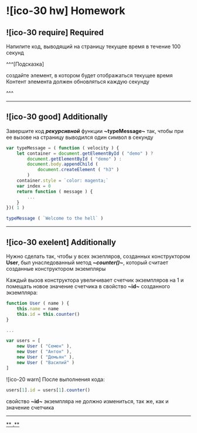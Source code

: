 # ![ico-30 hw] Homework

## ![ico-30 require] Required

Напилите код, выводящий на страницу текущее время в течение 100 секунд

^^^[Подсказка]

создайте элемент, в котором будет отображаться текущее время
Контент элемента должен обновляться каждую секунду

^^^

___________________

## ![ico-30 good] Additionally

Завершите код **_рекурсивной_** функции **~typeMessage~** так, чтобы при ее вызове на страницу выводился один символ в секунду

~~~javascript
var typeMessage = ( function ( velocity ) {
    let container = document.getElementById ( "demo" ) ?
        document.getElementById ( "demo" ) :
        document.body.appendChild (
            document.createElement ( "h3" )
        )
    container.style = `color: magenta;`
    var index = 0
    return function ( message ) {
        ...
    }
})( 1 )

typeMessage ( `Welcome to the hell` )
~~~
_________________________

## ![ico-30 exelent] Additionally

Нужно сделать так, чтобы у всех экзепляров, созданных конструктором **User**, был унаследованный метод **_~counter()~_**, который считает созданные конструктором экземпляры

Каждый вызов конструктора увеличивает счетчик экземпляров на 1 и помещать новое значение счетчика в свойство **~id~** созданного экземпляра:

~~~js
function User ( name ) {
    this.name = name
    this.id = this.counter()
}

...

var users = [
    new User ( "Семен" ),
    new User ( "Антон" ),
    new User ( "Демьян" ),
    new User ( "Василий" )
]
~~~

![ico-20 warn] После выполнения кода:

~~~javascript
users[1].id = users[1].counter()
~~~

свойство **~id~** экземпляра не должно измениться, так же, как и значение счетчика

________________________________

[** .**](src/lessons/hw-08-answers.html)

